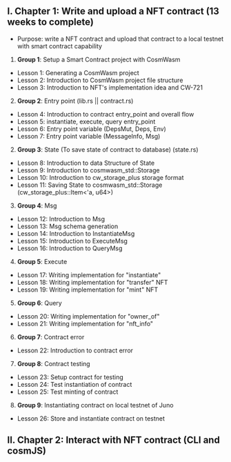 ## I. Chapter 1: Write and upload a NFT contract (13 weeks to complete)
* Purpose: write a NFT contract and upload that contract to a local testnet with smart contract capability

1. __Group 1__: Setup a Smart Contract project with CosmWasm
* Lesson 1: Generating a CosmWasm project
* Lesson 2: Introduction to CosmWasm project file structure
* Lesson 3: Introduction to NFT's implementation idea and CW-721

2. __Group 2__: Entry point (lib.rs || contract.rs)
* Lesson 4: Introduction to contract entry_point and overall flow
* Lesson 5: instantiate, execute, query entry_point
* Lesson 6: Entry point variable (DepsMut, Deps, Env)
* Lesson 7: Entry point variable (MessageInfo, Msg)

2. __Group 3__: State (To save state of contract to database) (state.rs)
* Lesson 8: Introduction to data Structure of State
* Lesson 9: Introduction to cosmwasm_std::Storage
* Lesson 10: Introduction to cw_storage_plus storage format
* Lesson 11: Saving State to cosmwasm_std::Storage (cw_storage_plus::Item<'a, u64>)

3. __Group 4__: Msg
* Lesson 12: Introduction to Msg
* Lesson 13: Msg schema generation
* Lesson 14: Introduction to InstantiateMsg
* Lesson 15: Introduction to ExecuteMsg
* Lesson 16: Introduction to QueryMsg

4. __Group 5__: Execute
* Lesson 17: Writing implementation for "instantiate"
* Lesson 18: Writing implementation for "transfer" NFT
* Lesson 19: Writing implementation for "mint" NFT

5. __Group 6__: Query
* Lesson 20: Writing implementation for "owner_of"
* Lesson 21: Writing implementation for "nft_info"

6. __Group 7__: Contract error
* Lesson 22: Introduction to contract error

7. __Group 8__: Contract testing
* Lesson 23: Setup contract for testing
* Lesson 24: Test instantiation of contract
* Lesson 25: Test minting of contract

8. __Group 9__: Instantiating contract on local testnet of Juno
* Lesson 26: Store and instantiate contract on testnet

## II. Chapter 2: Interact with NFT contract (CLI and cosmJS)